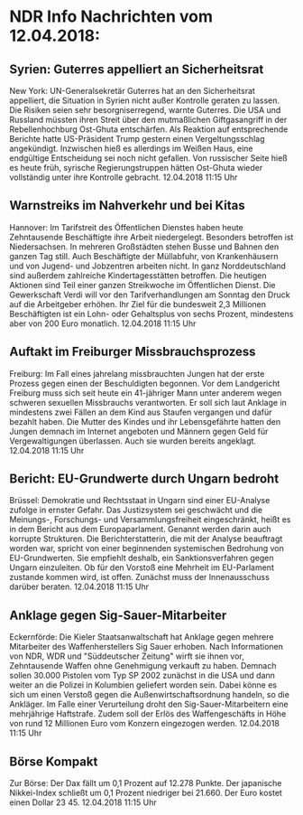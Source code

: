 # NDR Info Nachrichten vom 12.04.2018:


## Syrien: Guterres appelliert an Sicherheitsrat
New York: 	UN-Generalsekretär Guterres hat an den Sicherheitsrat appelliert, die Situation in Syrien nicht außer Kontrolle geraten zu lassen. Die Risiken seien sehr besorgniserregend, warnte Guterres. Die USA und Russland müssten ihren Streit über den mutmaßlichen Giftgasangriff in der Rebellenhochburg Ost-Ghuta entschärfen. Als Reaktion auf entsprechende Berichte hatte US-Präsident Trump gestern einen Vergeltungsschlag angekündigt. Inzwischen hieß es allerdings im Weißen Haus, eine endgültige Entscheidung sei noch nicht gefallen. Von russischer Seite hieß es heute früh, syrische Regierungstruppen hätten Ost-Ghuta wieder vollständig unter ihre Kontrolle gebracht. 12.04.2018 11:15 Uhr 

## Warnstreiks im Nahverkehr und bei Kitas
Hannover: Im Tarifstreit des Öffentlichen Dienstes haben heute Zehntausende Beschäftigte ihre Arbeit niedergelegt. Besonders betroffen ist Niedersachsen. In mehreren Großstädten stehen Busse und Bahnen den ganzen Tag still. Auch Beschäftigte der Müllabfuhr, von Krankenhäusern und von Jugend- und Jobzentren arbeiten nicht. In ganz Norddeutschland sind außerdem zahlreiche Kindertagesstätten betroffen. Die heutigen Aktionen sind Teil einer ganzen Streikwoche im Öffentlichen Dienst. Die Gewerkschaft Verdi will vor den Tarifverhandlungen am Sonntag den Druck auf die Arbeitgeber erhöhen. Ihr Ziel für die bundesweit 2,3 Millionen Beschäftigten ist ein Lohn- oder Gehaltsplus von sechs Prozent, mindestens aber von 200 Euro monatlich. 12.04.2018 11:15 Uhr 

## Auftakt im Freiburger Missbrauchsprozess
Freiburg: Im Fall eines jahrelang missbrauchten Jungen hat der erste Prozess gegen einen der Beschuldigten begonnen. Vor dem Landgericht Freiburg muss sich seit heute ein 41-jähriger Mann unter anderem wegen schweren sexuellen Missbrauchs verantworten. Er soll sich laut Anklage in mindestens zwei Fällen an dem Kind aus Staufen vergangen und dafür bezahlt haben. Die Mutter des Kindes und ihr Lebensgefährte hatten den Jungen demnach im Internet angeboten und Männern gegen Geld für Vergewaltigungen überlassen. Auch sie wurden bereits angeklagt. 12.04.2018 11:15 Uhr 

## Bericht: EU-Grundwerte durch Ungarn bedroht
Brüssel:		Demokratie und Rechtsstaat in Ungarn sind einer EU-Analyse zufolge in ernster Gefahr. Das Justizsystem sei geschwächt und die Meinungs-, Forschungs- und Versammlungsfreiheit eingeschränkt, heißt es in dem Bericht aus dem Europaparlament. Genannt werden darin auch korrupte Strukturen. Die Berichterstatterin, die mit der Analyse beauftragt worden war, spricht von einer beginnenden systemischen Bedrohung von EU-Grundwerten. Sie empfiehlt deshalb, ein Sanktionsverfahren gegen Ungarn einzuleiten. Ob für den Vorstoß eine Mehrheit im EU-Parlament zustande kommen wird, ist offen. Zunächst muss der Innenausschuss darüber beraten. 12.04.2018 11:15 Uhr 

## Anklage gegen Sig-Sauer-Mitarbeiter
Eckernförde: Die Kieler Staatsanwaltschaft hat Anklage gegen mehrere Mitarbeiter des Waffenherstellers Sig Sauer erhoben. Nach Informationen von NDR, WDR und "Süddeutscher Zeitung" wirft sie ihnen vor, Zehntausende Waffen ohne Genehmigung verkauft zu haben. Demnach sollen 30.000 Pistolen vom Typ SP 2002 zunächst in die USA und dann weiter an die Polizei in Kolumbien geliefert worden sein. Dabei könne es sich um einen Verstoß gegen die Außenwirtschaftsordnung handeln, so die Ankläger. Im Falle einer Verurteilung droht den Sig-Sauer-Mitarbeitern eine mehrjährige Haftstrafe. Zudem soll der Erlös des Waffengeschäfts in Höhe von rund 12 Millionen Euro vom Konzern eingezogen werden. 12.04.2018 11:15 Uhr 

## Börse Kompakt
Zur Börse: Der Dax fällt um 0,1 Prozent auf 12.278 Punkte. Der japanische Nikkei-Index schließt um 0,1 Prozent niedriger bei 21.660. Der Euro kostet einen Dollar 23 45. 12.04.2018 11:15 Uhr 
